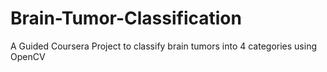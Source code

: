 # Brain-Tumor-Classification
A Guided Coursera Project to classify brain tumors into 4 categories using OpenCV
